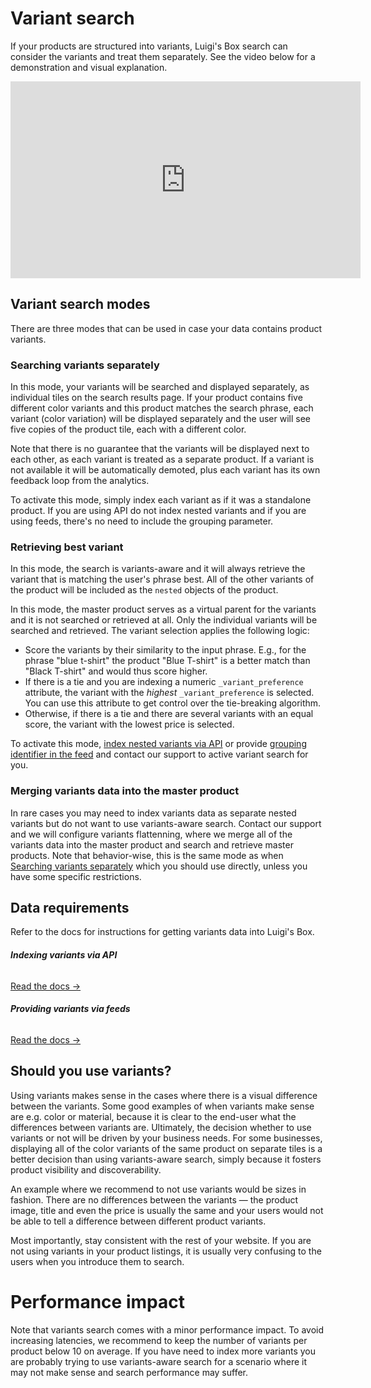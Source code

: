 # Variant search

If your products are structured into variants, Luigi's Box search can consider the variants and treat them separately. See the video below for a demonstration and visual explanation.

<iframe class="mt-4" width="560" height="315" src="https://www.youtube.com/embed/UB8G6BFQn0s?si=UTz4BGITx16Pgd4O" title="YouTube video player" frameborder="0" allow="accelerometer; autoplay; clipboard-write; encrypted-media; gyroscope; picture-in-picture; web-share" allowfullscreen></iframe>

## Variant search modes

There are three modes that can be used in case your data contains product variants.

### Searching variants separately

In this mode, your variants will be searched and displayed separately, as individual tiles on the search results page. If your product contains five different color variants and this product matches the search phrase, each variant (color variation) will be displayed separately and the user will see five copies of the product tile, each with a different color.

Note that there is no guarantee that the variants will be displayed next to each other, as each variant is treated as a separate product. If a variant is not available it will be automatically demoted, plus each variant has its own feedback loop from the analytics.

To activate this mode, simply index each variant as if it was a standalone product. If you are using API do not index nested variants and if you are using feeds, there's no need to include the grouping parameter.

### Retrieving best variant

In this mode, the search is variants-aware and it will always retrieve the variant that is matching the user's phrase best. All of the other variants of the product will be included as the `nested` objects of the product.

In this mode, the master product serves as a virtual parent for the variants and it is not searched or retrieved at all. Only the individual variants will be searched and retrieved. The variant selection applies the following logic:

- Score the variants by their similarity to the input phrase. E.g., for the phrase "blue t-shirt" the product "Blue T-shirt" is a better match than "Black T-shirt" and would thus score higher.
- If there is a tie and you are indexing a numeric `_variant_preference` attribute, the variant with the *highest* `_variant_preference` is selected. You can use this attribute to get control over the tie-breaking algorithm.
- Otherwise, if there is a tie and there are several variants with an equal score, the variant with the lowest price is selected.

To activate this mode, [index nested variants via API](/indexing/api.html#content-updates-indexing-types-nested-variants) or provide [grouping identifier in the feed](/indexing/feeds.html#feeds-product-feeds-variants-in-the-feed) and contact our support to active variant search for you.

### Merging variants data into the master product

In rare cases you may need to index variants data as separate nested variants but do not want to use variants-aware search. Contact our support and we will configure variants flattenning, where we merge all of the variants data into the master product and search and retrieve master products. Note that behavior-wise, this is the same mode as when [Searching variants separately](#) which you should use directly, unless you have some specific restrictions.

## Data requirements

Refer to the docs for instructions for getting variants data into Luigi's Box.

<div class="row mt-4">
  <div class="col-md-4">
    <div class="card h-100">
      <div class="card-body">
        <h5 class="card-title">Indexing variants via API</h5>
        <h6 class="card-subtitle mb-2 text-body-secondary"></h6>
        <a href="/indexing/api.html#content-updates-indexing-types-nested-variants" class="card-link">Read the docs →</a>
      </div>
    </div>
  </div>

  <div class="col-md-4">
    <div class="card h-100">
      <div class="card-body">
        <h5 class="card-title">Providing variants via feeds</h5>
        <h6 class="card-subtitle mb-2 text-body-secondary"></h6>
        <a href="/indexing/feeds.html#feeds-product-feeds-variants-in-the-feed" class="card-link">Read the docs →</a>
      </div>
    </div>
  </div>
</div>

## Should you use variants?

Using variants makes sense in the cases where there is a visual difference between the variants. Some good examples of when variants make sense are e.g. color or material, because it is clear to the end-user what the differences between variants are. Ultimately, the decision whether to use variants or not will be driven by your business needs. For some businesses, displaying all of the color variants of the same product on separate tiles is a better decision than using variants-aware search, simply because it fosters product visibility and discoverability.

An example where we recommend to not use variants would be sizes in fashion. There are no differences between the variants &mdash; the product image, title and even the price is usually the same and your users would not be able to tell a difference between different product variants.

Most importantly, stay consistent with the rest of your website. If you are not using variants in your product listings, it is usually very confusing to the users when you introduce them to search.

# Performance impact

Note that variants search comes with a minor performance impact. To avoid increasing latencies, we recommend to keep the number of variants per product below 10 on average. If you have need to index more variants you are probably trying to use variants-aware search for a scenario where it may not make sense and search performance may suffer.
